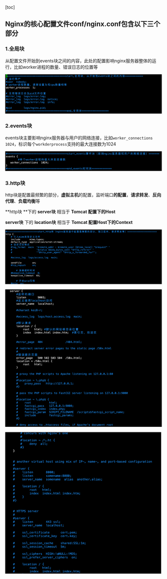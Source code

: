 [toc]



## Nginx的核⼼配置⽂件conf/nginx.conf包含以下三个部分

### 1.全局块

从配置⽂件开始到events块之间的内容，此处的配置影响nginx服务器整体的运⾏，⽐如worker进程的数量、错误⽇志的位置等

![image-20210724190424992](images/image-20210724190424992.png)

### 2.events块

events块主要影响nginx服务器与⽤户的⽹络连接，⽐如`worker_connections 1024`，标识每个`workderprocess`⽀持的最⼤连接数为1024

![image-20210724190459945](images/image-20210724190459945.png)

### 3.http块

http块是配置最频繁的部分，**虚拟主机**的配置，监听端⼝**的配置**，**请求转发**、**反向代理**、**负载均衡**等

**http块 **下的 **server块** 相当于 **Tomcat 配置下的Host**

**server块** 下的 **location块** 相当于 **Tomcat 配置Host下的Context**

![image-20210724203044910](images/image-20210724203044910.png)

![image-20210724203104673](images/image-20210724203104673.png)

![image-20210724203122089](images/image-20210724203122089.png)

